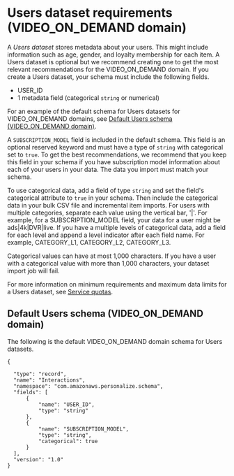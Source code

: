 # Users dataset requirements \(VIDEO\_ON\_DEMAND domain\)<a name="VIDEO-ON-DEMAND-users-dataset"></a>

 A *Users dataset* stores metadata about your users\. This might include information such as age, gender, and loyalty membership for each item\. A Users dataset is optional but we recommend creating one to get the most relevant recommendations for the VIDEO\_ON\_DEMAND domain\. If you create a Users dataset, your schema must include the following fields\. 
+ USER\_ID
+ 1 metadata field \(categorical `string` or numerical\)

For an example of the default schema for Users datasets for VIDEO\_ON\_DEMAND domains, see [Default Users schema \(VIDEO\_ON\_DEMAND domain\)](#VIDEO-ON-DEMAND-users-dataset-schema)\.

A `SUBSCRIPTION_MODEL` field is included in the default schema\. This field is an optional reserved keyword and must have a type of `string` with categorical set to `true`\. To get the best recommendations, we recommend that you keep this field in your schema if you have subscription model information about each of your users in your data\. The data you import must match your schema\. 

 To use categorical data, add a field of type `string` and set the field's categorical attribute to `true` in your schema\. Then include the categorical data in your bulk CSV file and incremental item imports\. For users with multiple categories, separate each value using the vertical bar, '\|'\. For example, for a SUBSCRIPTION\_MODEL field, your data for a user might be ads\|4k\|DVR\|live\. If you have a multiple levels of categorical data, add a field for each level and append a level indicator after each field name\. For example, CATEGORY\_L1, CATEGORY\_L2, CATEGORY\_L3\. 

Categorical values can have at most 1,000 characters\. If you have a user with a categorical value with more than 1,000 characters, your dataset import job will fail\. 

 For more information on minimum requirements and maximum data limits for a Users dataset, see [Service quotas](limits.md#limits-table)\. 

## Default Users schema \(VIDEO\_ON\_DEMAND domain\)<a name="VIDEO-ON-DEMAND-users-dataset-schema"></a>

 The following is the default VIDEO\_ON\_DEMAND domain schema for Users datasets\. 

```
{

  "type": "record",
  "name": "Interactions",
  "namespace": "com.amazonaws.personalize.schema",
  "fields": [
      {
          "name": "USER_ID",
          "type": "string"
      },
      {
          "name": "SUBSCRIPTION_MODEL",
          "type": "string",
          "categorical": true
      }
  ],
  "version": "1.0"
}
```